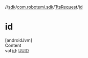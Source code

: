 //[sdk](../../../index.md)/[com.robotemi.sdk](../index.md)/[TtsRequest](index.md)/[id](id.md)



# id  
[androidJvm]  
Content  
val [id](id.md): [UUID](https://developer.android.com/reference/kotlin/java/util/UUID.html)  



